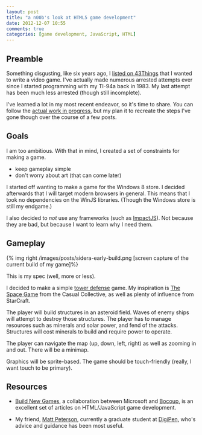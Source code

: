```yaml
---
layout: post
title: "a n00b's look at HTML5 game development"
date: 2012-12-07 10:55
comments: true
categories: [game development, JavaScript, HTML]
---
```


## Preamble

Something disgusting, like six years ago, I [listed on 43Things](http://www.43things.com/things/view/33927/develop-a-video-game) that I wanted to write a video game. I've actually made numerous arrested attempts ever since I started programming with my TI-94a back in 1983. My last attempt has been much less arrested (though still incomplete).

I've learned a lot in my most recent endeavor, so it's time to share. You can follow the [actual work in progress](https://github.com/bennage/sidera), but my plan it to recreate the steps I've gone though over the course of a few posts. 

## Goals

I am too ambitious. With that in mind, I created a set of constraints for making a game.

* keep gameplay simple
* don't worry about art (that can come later)

I started off wanting to make a game for the Windows 8 store. I decided afterwards that I will target modern browsers in general. This means that I took no dependencies on the WinJS libraries. (Though the Windows store is still my endgame.)

I also decided to _not_ use any frameworks (such as [ImpactJS](http://impactjs.com/)). Not because they are bad, but because I want to learn why I need them.

## Gameplay

{% img right /images/posts/sidera-early-build.png [screen capture of the current build of my game]%}

This is my spec (well, more or less).

I decided to make a simple [tower defense](http://en.wikipedia.org/wiki/Tower_defense) game. My inspiration is [The Space Game](http://old.casualcollective.com/#games/TSG) from the Casual Collective, as well as plenty of influence from StarCraft.

The player will build structures in an asteroid field. Waves of enemy ships will attempt to destroy those structures. The player has to manage resources such as minerals and solar power, and fend of the attacks. Structures will cost minerals to build and require power to operate.

The player can navigate the map (up, down, left, right) as well as zooming in and out. There will be a minimap.

Graphics will be sprite-based. The game should be touch-friendly (really, I want touch to be primary).

## Resources

* [Build New Games](http://buildnewgames.com/), a collaboration between Microsoft and [Bocoup](http://bocoup.com/), is an excellent set of articles on HTML/JavaScript game development.

* My friend, [Matt Peterson](http://mattmadegames.com/), currently a graduate student at [DigiPen](https://www.digipen.edu/), who's advice and guidance has been most useful.